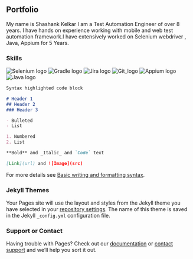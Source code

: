 ## Portfolio

My name is Shashank Kelkar I am a Test Automation Engineer of over 8 years. I have hands on experience working with mobile and web test automation framework.I have extensively worked on Selenium webdriver , Java, Appium for 5 Years.

### Skills

![Selenium logo](https://user-images.githubusercontent.com/19390445/150495040-e458e736-0954-4063-8458-a771c451ece6.jpg)
![Gradle logo](https://user-images.githubusercontent.com/19390445/150495054-a9f870fd-7963-49b8-aee5-84feb02fd90a.png)
![Jira logo](https://user-images.githubusercontent.com/19390445/150495059-2069840c-5d47-4777-874e-83ecf41e9064.jpg)
![Git_logo](https://user-images.githubusercontent.com/19390445/150495065-787216ea-311f-4b9d-b1a3-3abb5c7b87c9.jpg)
![Appium logo](https://user-images.githubusercontent.com/19390445/150495068-75f4b512-0873-4d70-81bd-e7c45738a893.png)
![Java logo](https://user-images.githubusercontent.com/19390445/150495069-918113d2-b551-4d96-a987-5c33cb9a9d4f.jpeg)

```markdown
Syntax highlighted code block

# Header 1
## Header 2
### Header 3

- Bulleted
- List

1. Numbered
2. List

**Bold** and _Italic_ and `Code` text

[Link](url) and ![Image](src)
```

For more details see [Basic writing and formatting syntax](https://docs.github.com/en/github/writing-on-github/getting-started-with-writing-and-formatting-on-github/basic-writing-and-formatting-syntax).

### Jekyll Themes

Your Pages site will use the layout and styles from the Jekyll theme you have selected in your [repository settings](https://github.com/shashank0442/shashank0442.github.io/settings/pages). The name of this theme is saved in the Jekyll `_config.yml` configuration file.

### Support or Contact

Having trouble with Pages? Check out our [documentation](https://docs.github.com/categories/github-pages-basics/) or [contact support](https://support.github.com/contact) and we’ll help you sort it out.
